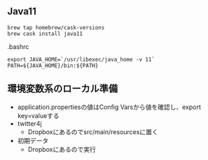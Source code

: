 ## Java11

```
brew tap homebrew/cask-versions
brew cask install java11
```

.bashrc
```
export JAVA_HOME=`/usr/libexec/java_home -v 11`
PATH=${JAVA_HOME}/bin:${PATH}
```

## 環境変数系のローカル準備

* application.propertiesの値はConfig Varsから値を確認し、export key=valueする
* twitter4j
    * Dropboxにあるのでsrc/main/resourcesに置く
* 初期データ
    * Dropboxにあるので実行